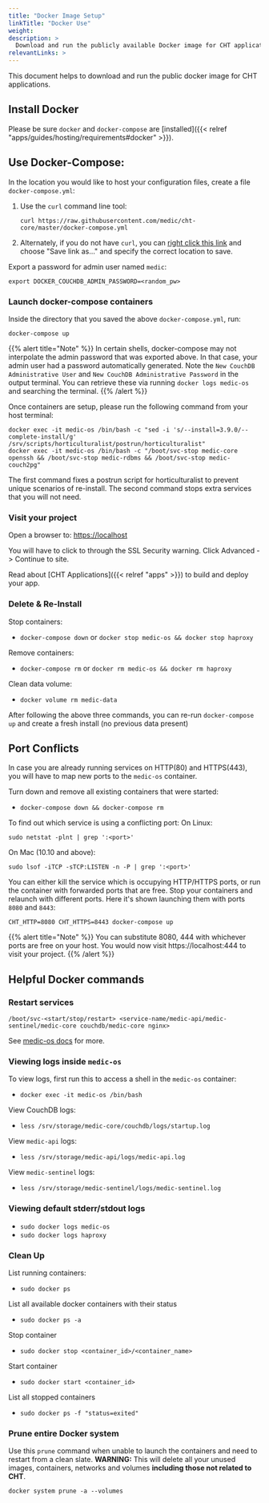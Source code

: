 ```yaml
---
title: "Docker Image Setup"
linkTitle: "Docker Use"
weight: 
description: >
  Download and run the publicly available Docker image for CHT applications
relevantLinks: >
---
```


This document helps to download and run the public docker image for CHT applications.

## Install Docker

Please be sure `docker` and `docker-compose` are [installed]({{< relref "apps/guides/hosting/requirements#docker" >}}). 

## Use Docker-Compose:

In the location you would like to host your configuration files, create a file `docker-compose.yml`: 

1. Use the `curl` command line tool:
    
    ```
    curl https://raw.githubusercontent.com/medic/cht-core/master/docker-compose.yml
    ```

1. Alternately, if you do not have  `curl`, you can [right click this link](https://raw.githubusercontent.com/medic/cht-core/master/docker-compose.yml) and choose "Save link as..." and specify the correct location to save.

Export a password for admin user named `medic`:
```
export DOCKER_COUCHDB_ADMIN_PASSWORD=<random_pw>
```

### Launch docker-compose containers

Inside the directory that you saved the above `docker-compose.yml`, run:
```
docker-compose up
```
{{% alert title="Note" %}}
In certain shells, docker-compose may not interpolate the admin password that was exported above. In that case, your admin user had a password automatically generated. Note the `New CouchDB Administrative User` and `New CouchDB Administrative Password` in the output terminal. You can retrieve these via running `docker logs medic-os` and searching the terminal.
{{% /alert %}}



Once containers are setup, please run the following command from your host terminal:
```
docker exec -it medic-os /bin/bash -c "sed -i 's/--install=3.9.0/--complete-install/g' /srv/scripts/horticulturalist/postrun/horticulturalist"
docker exec -it medic-os /bin/bash -c "/boot/svc-stop medic-core openssh && /boot/svc-stop medic-rdbms && /boot/svc-stop medic-couch2pg"
```

The first command fixes a postrun script for horticulturalist to prevent unique scenarios of re-install.
The second command stops extra services that you will not need.

### Visit your project

Open a browser to: [https://localhost](https://localhost)

You will have to click to through the SSL Security warning. Click Advanced -> Continue to site.

Read about [CHT Applications]({{< relref "apps" >}}) to build and deploy your app.

### Delete & Re-Install

Stop containers:
* `docker-compose down` or `docker stop medic-os && docker stop haproxy`

Remove containers:
* `docker-compose rm` or `docker rm medic-os && docker rm haproxy`

Clean data volume:
* `docker volume rm medic-data`

After following the above three commands, you can re-run `docker-compose up` and create a fresh install (no previous data present)

## Port Conflicts

In case you are already running services on HTTP(80) and HTTPS(443), you will have to map new ports to the `medic-os` container.

Turn down and remove all existing containers that were started: 
* `docker-compose down && docker-compose rm`

To find out which service is using a conflicting port:
On Linux:
```
sudo netstat -plnt | grep ':<port>'
```
On Mac (10.10 and above):
```
sudo lsof -iTCP -sTCP:LISTEN -n -P | grep ':<port>'
```
You can either kill the service which is occupying HTTP/HTTPS ports, or run the container with forwarded ports that are free.
Stop your containers and relaunch with different ports. Here it's shown launching them with ports `8080` and `8443`:


```
CHT_HTTP=8080 CHT_HTTPS=8443 docker-compose up
```
{{% alert title="Note" %}}
You can substitute 8080, 444 with whichever ports are free on your host. You would now visit https://localhost:444 to visit your project.
{{% /alert %}}



## Helpful Docker commands

### Restart services
`/boot/svc-<start/stop/restart> <service-name/medic-api/medic-sentinel/medic-core couchdb/medic-core nginx>`

See [medic-os docs](https://github.com/medic/medic-os#user-content-service-management-scripts) for more.

### Viewing logs inside `medic-os`

To view logs, first run this to access a shell in the `medic-os` container: 
 
* `docker exec -it medic-os /bin/bash`

View CouchDB logs:
* `less /srv/storage/medic-core/couchdb/logs/startup.log`

View `medic-api` logs: 
* `less /srv/storage/medic-api/logs/medic-api.log`

View `medic-sentinel` logs: 
* `less /srv/storage/medic-sentinel/logs/medic-sentinel.log`

### Viewing default stderr/stdout logs

* `sudo docker logs medic-os`
* `sudo docker logs haproxy`


### Clean Up

List running containers: 
* `sudo docker ps`

List all available docker containers with their status
* `sudo docker ps -a`

Stop container
* `sudo docker stop <container_id>/<container_name>`

Start container
* `sudo docker start <container_id>`

List all stopped containers 
* `sudo docker ps -f "status=exited"`


### Prune entire Docker system
Use this `prune` command when unable to launch the containers and need to restart from a clean slate. **WARNING:** This will delete all your unused images, containers, networks and volumes **including those not related to CHT**.

```docker system prune -a --volumes```
